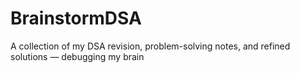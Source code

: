 # BrainstormDSA
A collection of my DSA revision, problem-solving notes, and refined solutions — debugging my brain
